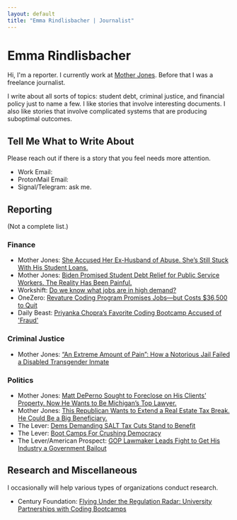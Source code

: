 ```yaml
---
layout: default
title: "Emma Rindlisbacher | Journalist"
---
```


# Emma Rindlisbacher

Hi, I'm a reporter. I currently work at [Mother Jones](https://www.motherjones.com/author/emma-rindlisbacher/). Before that I was a freelance journalist. 

I write about all sorts of topics: student debt, criminal justice, and financial policy just to name a few. I like stories that involve interesting documents. I also like stories that involve complicated systems that are producing suboptimal outcomes.

## Tell Me What to Write About

Please reach out if there is a story that you feel needs more attention.

* Work Email: <a href="javascript:location='mailto:\u0065\u0072\u0069\u006e\u0064\u006c\u0069\u0073\u0062\u0061\u0063\u0068\u0065\u0072\u0040\u006d\u006f\u0074\u0068\u0065\u0072\u006a\u006f\u006e\u0065\u0073\u002e\u0063\u006f\u006d';void 0"><script type="text/javascript">document.write('\u0065\u0072\u0069\u006e\u0064\u006c\u0069\u0073\u0062\u0061\u0063\u0068\u0065\u0072\u0040\u006d\u006f\u0074\u0068\u0065\u0072\u006a\u006f\u006e\u0065\u0073\u002e\u0063\u006f\u006d')</script></a> <!-- generated using http://www.email-obfuscator.com/ -->
* ProtonMail Email: <a href="javascript:location='mailto:\u0065\u0072\u0069\u006e\u0064\u006c\u0069\u0073\u0062\u0061\u0063\u0068\u0065\u0072\u0040\u0070\u0072\u006f\u0074\u006f\u006e\u006d\u0061\u0069\u006c\u002e\u0063\u006f\u006d';void 0"><script type="text/javascript">document.write('\u0065\u0072\u0069\u006e\u0064\u006c\u0069\u0073\u0062\u0061\u0063\u0068\u0065\u0072\u0040\u0070\u0072\u006f\u0074\u006f\u006e\u006d\u0061\u0069\u006c\u002e\u0063\u006f\u006d')</script></a>
* Signal/Telegram: ask me.

## Reporting

(Not a complete list.)

### Finance

* Mother Jones: [She Accused Her Ex-Husband of Abuse. She’s Still Stuck With His Student Loans.](https://www.motherjones.com/politics/2022/04/spousal-consolidation-student-loans/)
* Mother Jones: [Biden Promised Student Debt Relief for Public Service Workers. The Reality Has Been Painful.](https://www.motherjones.com/politics/2022/01/biden-promised-student-debt-relief-for-public-service-workers-the-reality-has-been-painful/)
* Workshift: [Do we know what jobs are in high demand?](https://workshift.opencampusmedia.org/do-we-know-what-jobs-are-in-high-demand/)
* OneZero: [Revature Coding Program Promises Jobs—but Costs $36,500 to Quit](https://onezero.medium.com/recent-grads-are-being-lured-into-indentured-servitude-by-a-coding-bootcamp-8a3b2b8e87e8)
* Daily Beast: [Priyanka Chopra’s Favorite Coding Bootcamp Accused of 'Fraud'](https://www.thedailybeast.com/priyanka-chopras-favorite-coding-bootcamp-holberton-accused-of-fraud)

### Criminal Justice

* Mother Jones: [“An Extreme Amount of Pain”: How a Notorious Jail Failed a Disabled Transgender Inmate](https://www.motherjones.com/crime-justice/2023/01/mdc-brooklyn-jail-health-care/)

### Politics

* Mother Jones: [Matt DePerno Sought to Foreclose on His Clients’ Property. Now He Wants to Be Michigan’s Top Lawyer.](https://www.motherjones.com/politics/2022/10/matthew-deperno-trump-michigan-foreclosure/)
* Mother Jones: [This Republican Wants to Extend a Real Estate Tax Break. He Could Be a Big Beneficiary.](https://www.motherjones.com/politics/2022/02/tracey-mann-congress-opportunity-zones-austin/)
* The Lever: [Dems Demanding SALT Tax Cuts Stand to Benefit](https://www.dailyposter.com/democrats-gunning-to-end-salt-cap-stand-to-benefit/)
* The Lever: [Boot Camps For Crushing Democracy](https://www.dailyposter.com/p/boot-camps-for-crushing-democracy)
* The Lever/American Prospect: [GOP Lawmaker Leads Fight to Get His Industry a Government Bailout](https://www.dailyposter.com/p/gop-lawmaker-leads-fight-to-get-his)

## Research and Miscellaneous

I occasionally will help various types of organizations conduct research. 

* Century Foundation: [Flying Under the Regulation Radar: University Partnerships with Coding Bootcamps](https://tcf.org/content/report/flying-regulation-radar-university-partnerships-coding-bootcamps/)
